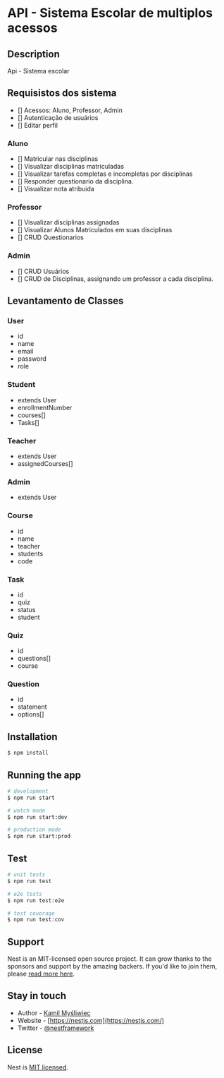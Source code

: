 # API - Sistema Escolar de multiplos acessos

## Description

Api - Sistema escolar

## Requisistos dos sistema

- [] Acessos: Aluno, Professor, Admin
- [] Autenticação de usuários
- [] Editar perfil

### Aluno

- [] Matricular nas disciplinas
- [] Visualizar disciplinas matriculadas
- [] Visualizar tarefas completas e incompletas por disciplinas
- [] Responder questionario da disciplina.
- [] Visualizar nota atribuida

### Professor

- [] Visualizar disciplinas assignadas
- [] Visualizar Alunos Matriculados em suas disciplinas
- [] CRUD Questionarios

### Admin

- [] CRUD Usuários
- [] CRUD de Disciplinas, assignando um professor a cada disciplina.

## Levantamento de Classes

### User

- id
- name
- email
- password
- role

### Student

- extends User
- enrollmentNumber
- courses[]
- Tasks[]


### Teacher

- extends User
- assignedCourses[]

### Admin

- extends User

### Course

- id
- name
- teacher
- students
- code

### Task

- id
- quiz
- status
- student

### Quiz

- id
- questions[]
- course

### Question

- id
- statement
- options[]

## Installation

```bash
$ npm install
```

## Running the app

```bash
# development
$ npm run start

# watch mode
$ npm run start:dev

# production mode
$ npm run start:prod
```

## Test

```bash
# unit tests
$ npm run test

# e2e tests
$ npm run test:e2e

# test coverage
$ npm run test:cov
```

## Support

Nest is an MIT-licensed open source project. It can grow thanks to the sponsors and support by the amazing backers. If you'd like to join them, please [read more here](https://docs.nestjs.com/support).

## Stay in touch

- Author - [Kamil Myśliwiec](https://kamilmysliwiec.com)
- Website - [https://nestjs.com](https://nestjs.com/)
- Twitter - [@nestframework](https://twitter.com/nestframework)

## License

Nest is [MIT licensed](LICENSE).
